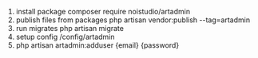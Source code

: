 1. install package composer require noistudio/artadmin
2. publish files from packages php artisan vendor:publish --tag=artadmin
3. run migrates  php artisan migrate
4. setup config /config/artadmin
5. php artisan artadmin:adduser {email} {password}
